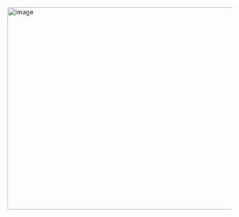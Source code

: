 <img width="576" height="455" alt="image" src="https://github.com/user-attachments/assets/778d225b-abed-4cf7-85ae-51a0c00b0518" />

